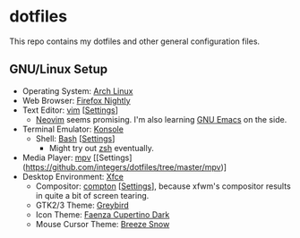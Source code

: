 # dotfiles


This repo contains my dotfiles and other general configuration files.

## GNU/Linux Setup

* Operating System: [Arch Linux](https://www.archlinux.org/)
* Web Browser: [Firefox Nightly](https://nightly.mozilla.org/)
* Text Editor: [vim](http://www.vim.org/) [[Settings](https://github.com/integers/dotfiles/tree/master/vim)]
  * [Neovim](http://neovim.io/) seems promising. I'm also learning [GNU Emacs](https://gnu.org/software/emacs/) on the side.
* Terminal Emulator: [Konsole](https://userbase.kde.org/Konsole)
  * Shell: [Bash](https://gnu.org/software/bash/) [[Settings](https://github.com/integers/dotfiles/blob/master/bashrc)]
    * Might try out [zsh](http://www.zsh.org/) eventually.
* Media Player: [mpv](http://mpv.io/) [[Settings] (https://github.com/integers/dotfiles/tree/master/mpv)]
* Desktop Environment: [Xfce](http://xfce.org/)
  * Compositor: [compton](https://github.com/chjj/compton) [[Settings](https://github.com/integers/dotfiles/tree/master/compton)], because xfwm's compositor results in quite a bit of screen tearing.
  * GTK2/3 Theme: [Greybird](http://shimmerproject.org/our-projects/greybird/)
  * Icon Theme: [Faenza Cupertino Dark](http://gnome-look.org/content/show.php/Faenza-Cupertino?content=129008)
  * Mouse Cursor Theme: [Breeze Snow](https://kver.wordpress.com/2015/01/09/curses-i-mean-cursors/)

